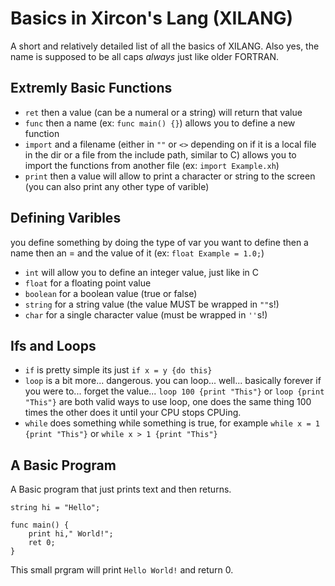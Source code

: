 # Basics in Xircon's Lang (XILANG)

A short and relatively detailed list of all the basics of XILANG. Also yes, the name is supposed to be all caps *always* just like older FORTRAN.

## Extremly Basic Functions

* `ret` then a value (can be a numeral or a string) will return that value
* `func` then a name (ex: `func main() {}`) allows you to define a new function
* `import` and a filename (either in `""` or `<>` depending on if it is a local file in the dir or a file from the include path, similar to C) allows you to import the functions from another file (ex: `import Example.xh`)
* `print` then a value will allow to print a character or string to the screen (you can also print any other type of varible)

## Defining Varibles

you define something by doing the type of var you want to define then a name then an = and the value of it (ex: `float Example = 1.0;`)

* `int` will allow you to define an integer value, just like in C
* `float` for a floating point value
* `boolean` for a boolean value (true or false)
* `string` for a string value (the value MUST be wrapped in `""`s!)
* `char` for a single character value (must be wrapped in `''`s!)

## Ifs and Loops

* `if` is pretty simple its just `if x = y {do this}`
* `loop` is a bit more... dangerous. you can loop... well... basically forever if you were to... forget the value... `loop 100 {print "This"}` or `loop {print "This"}` are both valid ways to use loop, one does the same thing 100 times the other does it until your CPU stops CPUing.
* `while` does something while something is true, for example `while x = 1 {print "This"}` or `while x > 1 {print "This"}`

## A Basic Program

A Basic program that just prints text and then returns.

```!This is a Comment.
string hi = "Hello";

func main() {
    print hi," World!";
    ret 0;
}
```
This small prgram will print `Hello World!` and return 0.
